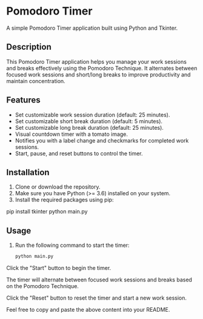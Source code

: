 # Pomodoro Timer

A simple Pomodoro Timer application built using Python and Tkinter.

## Description

This Pomodoro Timer application helps you manage your work sessions and breaks effectively using the Pomodoro Technique. It alternates between focused work sessions and short/long breaks to improve productivity and maintain concentration.

## Features

- Set customizable work session duration (default: 25 minutes).
- Set customizable short break duration (default: 5 minutes).
- Set customizable long break duration (default: 25 minutes).
- Visual countdown timer with a tomato image.
- Notifies you with a label change and checkmarks for completed work sessions.
- Start, pause, and reset buttons to control the timer.

## Installation

1. Clone or download the repository.
2. Make sure you have Python (>= 3.6) installed on your system.
3. Install the required packages using pip:

pip install tkinter
python main.py


## Usage

1. Run the following command to start the timer:

   ```bash
   python main.py

Click the "Start" button to begin the timer.

The timer will alternate between focused work sessions and breaks based on the Pomodoro Technique.

Click the "Reset" button to reset the timer and start a new work session.


Feel free to copy and paste the above content into your README.
